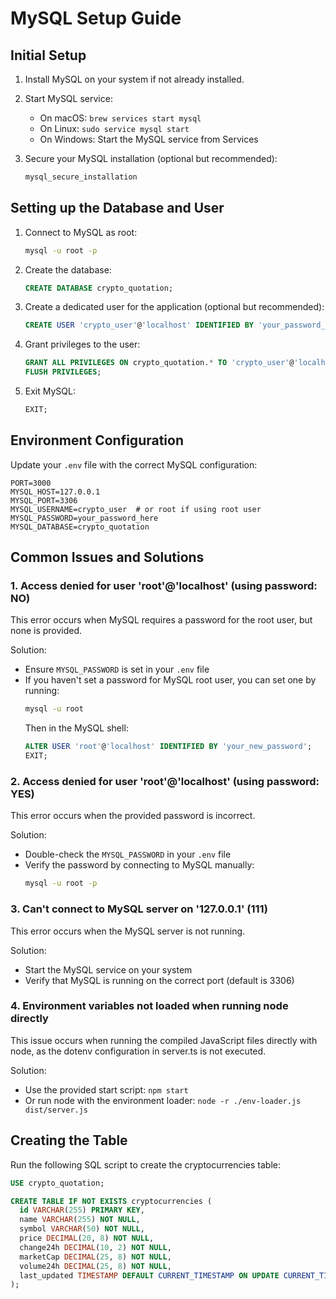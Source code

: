 # MySQL Setup Guide

## Initial Setup

1. Install MySQL on your system if not already installed.

2. Start MySQL service:
   - On macOS: `brew services start mysql`
   - On Linux: `sudo service mysql start`
   - On Windows: Start the MySQL service from Services

3. Secure your MySQL installation (optional but recommended):
   ```bash
   mysql_secure_installation
   ```

## Setting up the Database and User

1. Connect to MySQL as root:
   ```bash
   mysql -u root -p
   ```

2. Create the database:
   ```sql
   CREATE DATABASE crypto_quotation;
   ```

3. Create a dedicated user for the application (optional but recommended):
   ```sql
   CREATE USER 'crypto_user'@'localhost' IDENTIFIED BY 'your_password_here';
   ```

4. Grant privileges to the user:
   ```sql
   GRANT ALL PRIVILEGES ON crypto_quotation.* TO 'crypto_user'@'localhost';
   FLUSH PRIVILEGES;
   ```

5. Exit MySQL:
   ```sql
   EXIT;
   ```

## Environment Configuration

Update your `.env` file with the correct MySQL configuration:

```
PORT=3000
MYSQL_HOST=127.0.0.1
MYSQL_PORT=3306
MYSQL_USERNAME=crypto_user  # or root if using root user
MYSQL_PASSWORD=your_password_here
MYSQL_DATABASE=crypto_quotation
```

## Common Issues and Solutions

### 1. Access denied for user 'root'@'localhost' (using password: NO)

This error occurs when MySQL requires a password for the root user, but none is provided.

Solution:
- Ensure `MYSQL_PASSWORD` is set in your `.env` file
- If you haven't set a password for MySQL root user, you can set one by running:
  ```bash
  mysql -u root
  ```
  Then in the MySQL shell:
  ```sql
  ALTER USER 'root'@'localhost' IDENTIFIED BY 'your_new_password';
  EXIT;
  ```

### 2. Access denied for user 'root'@'localhost' (using password: YES)

This error occurs when the provided password is incorrect.

Solution:
- Double-check the `MYSQL_PASSWORD` in your `.env` file
- Verify the password by connecting to MySQL manually:
  ```bash
  mysql -u root -p
  ```

### 3. Can't connect to MySQL server on '127.0.0.1' (111)

This error occurs when the MySQL server is not running.

Solution:
- Start the MySQL service on your system
- Verify that MySQL is running on the correct port (default is 3306)

### 4. Environment variables not loaded when running node directly

This issue occurs when running the compiled JavaScript files directly with node, as the dotenv configuration in server.ts is not executed.

Solution:
- Use the provided start script: `npm start`
- Or run node with the environment loader: `node -r ./env-loader.js dist/server.js`

## Creating the Table

Run the following SQL script to create the cryptocurrencies table:

```sql
USE crypto_quotation;

CREATE TABLE IF NOT EXISTS cryptocurrencies (
  id VARCHAR(255) PRIMARY KEY,
  name VARCHAR(255) NOT NULL,
  symbol VARCHAR(50) NOT NULL,
  price DECIMAL(20, 8) NOT NULL,
  change24h DECIMAL(10, 2) NOT NULL,
  marketCap DECIMAL(25, 8) NOT NULL,
  volume24h DECIMAL(25, 8) NOT NULL,
  last_updated TIMESTAMP DEFAULT CURRENT_TIMESTAMP ON UPDATE CURRENT_TIMESTAMP
);
```